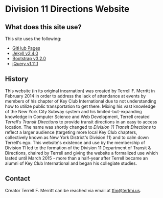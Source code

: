 # Division 11 Directions Website #

## What does this site use? ##
This site uses the following:
+ [GitHub Pages](https://pages.github.com/)
+ [Jekyll v2.4.0](http://jekyllrb.com/)
+ [Bootstrap v3.2.0](http://getbootstrap.com/)
+ [jQuery v1.11.1](http://jquery.com/)

## History ##
This website (in its original incarnation) was created by Terrell F. Merritt
in February 2014 in order to address the lack of attendance at events by members of
his chapter of Key Club International due to not understanding how to utilize
public transportation to get there. Mixing his vast knowledge of the New York City
Subway system and his limited-but-expanding knowledge in Computer Science and Web
Development, Terrell created *Terrell's Transit Directions* to provide transit
directions in an easy to access location. The name was shortly changed to *Division
11 Transit Directions* to reflect a larger audience (targeting more local Key Club
chapters, collectively known as New York District's Division 11) and to calm down
Terrell's ego. This website's existence and use by the membership of Division 11
led to the formation of the Division 11 Department of Transit & Directions, chaired
by Terrell and giving the website a formalized use which lasted until March 2015 - 
more than a half-year after Terrell became an alumni of Key Club International and 
began his collegiate studies.

## Contact ##
Creator Terrell F. Merritt can be reached via email at <tfm@terlmi.us>.
